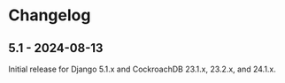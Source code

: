 # Changelog

## 5.1 - 2024-08-13

Initial release for Django 5.1.x and CockroachDB 23.1.x, 23.2.x, and 24.1.x.
